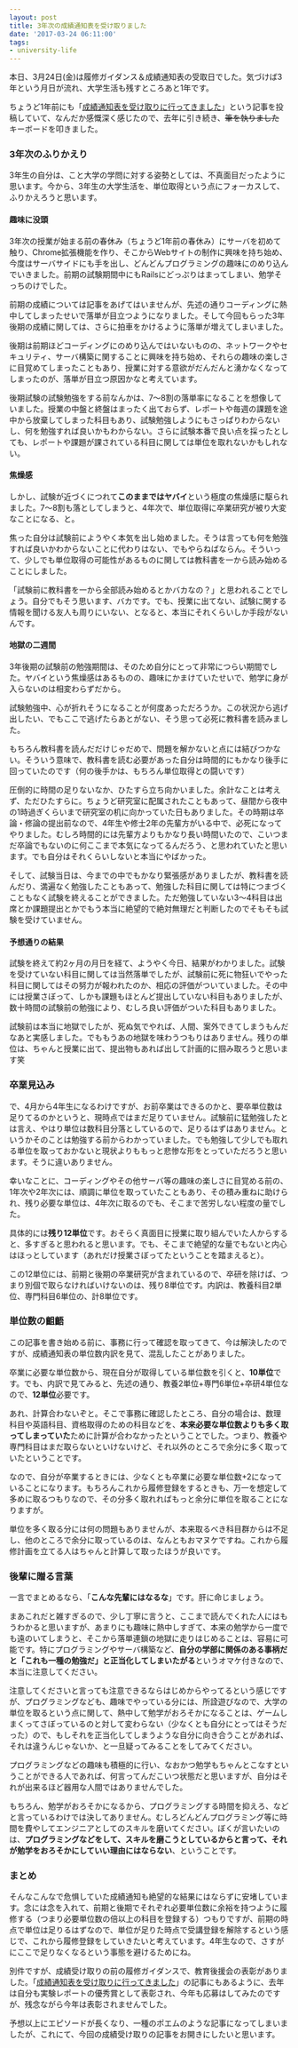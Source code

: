 ```yaml
---
layout: post
title: 3年次の成績通知表を受け取りました
date: '2017-03-24 06:11:00'
tags:
- university-life
---
```


本日、3月24日(金)は履修ガイダンス＆成績通知表の受取日でした。気づけば3年という月日が流れ、大学生活も残すところあと1年です。

ちょうど1年前にも「[成績通知表を受け取りに行ってきました](https://noraworld.blog/2nd-grade-2nd-semester-record/)」という記事を投稿していて、なんだか感慨深く感じたので、去年に引き続き、~~筆を執りました~~ キーボードを叩きました。

### 3年次のふりかえり
3年生の自分は、こと大学の学問に対する姿勢としては、不真面目だったように思います。今から、3年生の大学生活を、単位取得という点にフォーカスして、ふりかえろうと思います。

#### 趣味に没頭
3年次の授業が始まる前の春休み（ちょうど1年前の春休み）にサーバを初めて触り、Chrome拡張機能を作り、そこからWebサイトの制作に興味を持ち始め、今度はサーバサイドにも手を出し、どんどんプログラミングの趣味にのめり込んでいきました。前期の試験期間中にもRailsにどっぷりはまってしまい、勉学そっちのけでした。

前期の成績については記事をあげてはいませんが、先述の通りコーディングに熱中してしまったせいで落単が目立つようになりました。そして今回もらった3年後期の成績に関しては、さらに拍車をかけるように落単が増えてしまいました。

後期は前期ほどコーディングにのめり込んではいないものの、ネットワークやセキュリティ、サーバ構築に関することに興味を持ち始め、それらの趣味の楽しさに目覚めてしまったこともあり、授業に対する意欲がだんだんと湧かなくなってしまったのが、落単が目立つ原因かなと考えています。

後期試験の試験勉強をする前なんかは、7〜8割の落単率になることを想像していました。授業の中盤と終盤はまったく出ておらず、レポートや毎週の課題を途中から放棄してしまった科目もあり、試験勉強しようにもさっぱりわからないし、何を勉強すれば良いかもわからない。さらに試験本番で良い点を採ったとしても、レポートや課題が課されている科目に関しては単位を取れないかもしれない。

#### 焦燥感
しかし、試験が近づくにつれて**このままではヤバイ**という極度の焦燥感に駆られました。7〜8割も落としてしまうと、4年次で、単位取得に卒業研究が被り大変なことになる、と。

焦った自分は試験前にようやく本気を出し始めました。そうは言っても何を勉強すれば良いかわからないことに代わりはない、でもやらねばならん。そういって、少しでも単位取得の可能性があるものに関しては教科書を一から読み始めることにしました。

「試験前に教科書を一から全部読み始めるとかバカなの？」と思われることでしょう。自分でもそう思います、バカです。でも、授業に出てない、試験に関する情報を聞ける友人も周りにいない、となると、本当にそれくらいしか手段がないんです。

#### 地獄の二週間
3年後期の試験前の勉強期間は、そのため自分にとって非常につらい期間でした。ヤバイという焦燥感はあるものの、趣味にかまけていたせいで、勉学に身が入らないのは相変わらずだから。

試験勉強中、心が折れそうになることが何度あっただろうか。この状況から逃げ出したい、でもここで逃げたらあとがない、そう思って必死に教科書を読みました。

もちろん教科書を読んだだけじゃだめで、問題を解かないと点には結びつかない。そういう意味で、教科書を読む必要があった自分は時間的にもかなり後手に回っていたのです（何の後手かは、もちろん単位取得との闘いです）

圧倒的に時間の足りないなか、ひたすら立ち向かいました。余計なことは考えず、ただひたすらに。ちょうど研究室に配属されたこともあって、昼間から夜中の1時過ぎくらいまで研究室の机に向かっていた日もありました。その時期は卒論・修論の提出前なので、4年生や修士2年の先輩方がいる中で、必死になってやりました。むしろ時間的には先輩方よりもかなり長い時間いたので、こいつまだ卒論でもないのに何ここまで本気になってるんだろう、と思われていたと思います。でも自分はそれくらいしないと本当にやばかった。

そして、試験当日は、今までの中でもかなり緊張感がありましたが、教科書を読んだり、満遍なく勉強したこともあって、勉強した科目に関しては特につまづくこともなく試験を終えることができました。ただ勉強していない3〜4科目は出席とか課題提出とかでもう本当に絶望的で絶対無理だと判断したのでそもそも試験を受けていません。

#### 予想通りの結果
試験を終えて約2ヶ月の月日を経て、ようやく今日、結果がわかりました。試験を受けていない科目に関しては当然落単でしたが、試験前に死に物狂いでやった科目に関してはその努力が報われたのか、相応の評価がついていました。その中には授業さぼって、しかも課題もほとんど提出していない科目もありましたが、数十時間の試験前の勉強により、むしろ良い評価がついた科目もありました。

試験前は本当に地獄でしたが、死ぬ気でやれば、人間、案外できてしまうもんだなあと実感しました。でももうあの地獄を味わうつもりはありません。残りの単位は、ちゃんと授業に出て、提出物もあれば出して計画的に掴み取ろうと思います笑

### 卒業見込み
で、4月から4年生になるわけですが、お前卒業はできるのかと、要卒単位数は足りてるのかというと、現時点ではまだ足りていません。試験前に猛勉強したとは言え、やはり単位は数科目分落としているので、足りるはずはありません。というかそのことは勉強する前からわかっていました。でも勉強して少しでも取れる単位を取っておかないと現状よりももっと悲惨な形をとっていただろうと思います。そうに違いありません。

幸いなことに、コーディングやその他サーバ等の趣味の楽しさに目覚める前の、1年次や2年次には、順調に単位を取っていたこともあり、その積み重ねに助けられ、残り必要な単位は、4年次に取るのでも、そこまで苦労しない程度の量でした。

具体的には**残り12単位**です。おそらく真面目に授業に取り組んでいた人からすると、多すぎると思われると思います。でも、そこまで絶望的な量でもないと内心はほっとしています（あれだけ授業さぼってたということを踏まえると）。

この12単位には、前期と後期の卒業研究が含まれているので、卒研を除けば、つまり別個で取らなければいけないのは、残り8単位です。内訳は、教養科目2単位、専門科目6単位の、計8単位です。

### 単位数の齟齬
この記事を書き始める前に、事務に行って確認を取ってきて、今は解決したのですが、成績通知表の単位数内訳を見て、混乱したことがありました。

卒業に必要な単位数から、現在自分が取得している単位数を引くと、**10単位**です。でも、内訳で見てみると、先述の通り、教養2単位+専門6単位+卒研4単位なので、**12単位**必要です。

あれ、計算合わないぞと。そこで事務に確認したところ、自分の場合は、数理科目や英語科目、資格取得のための科目などを、**本来必要な単位数よりも多く取ってしまっていた**ために計算が合わなかったということでした。つまり、教養や専門科目はまだ取らないといけないけど、それ以外のところで余分に多く取っていたということです。

なので、自分が卒業するときには、少なくとも卒業に必要な単位数+2になっていることになります。もちろんこれから履修登録をするときも、万一を想定して多めに取るつもりなので、その分多く取れればもっと余分に単位を取ることになりますが。

単位を多く取る分には何の問題もありませんが、本来取るべき科目群からは不足し、他のところで余分に取っているのは、なんともおマヌケですね。これから履修計画を立てる人はちゃんと計算して取ったほうが良いです。

### 後輩に贈る言葉
一言でまとめるなら、「**こんな先輩にはなるな**」です。肝に命じましょう。

まあこれだと雑すぎるので、少し丁寧に言うと、ここまで読んでくれた人にはもうわかると思いますが、あまりにも趣味に熱中しすぎて、本来の勉学から一度でも遠のいてしまうと、そこから落単連鎖の地獄に走りはじめることは、容易に可能です。特にプログラミングやサーバ構築など、**自分の学部に関係のある事柄だと「これも一種の勉強だ」と正当化してしまいたがる**というオマケ付きなので、本当に注意してください。

注意してくださいと言っても注意できるならはじめからやってるという感じですが、プログラミングなども、趣味でやっている分には、所詮遊びなので、大学の単位を取るという点に関して、熱中して勉学がおろそかになることは、ゲームしまくってさぼっているのと対して変わらない（少なくとも自分にとってはそうだった）ので、もしそれを正当化してしまうような自分に向き合うことがあれば、それは違うんじゃないか、と一旦疑ってみることをしてみてください。

プログラミングなどの趣味も積極的に行い、なおかつ勉学もちゃんとこなすということができる人であれば、何言ってんだこいつ状態だと思いますが、自分はそれが出来るほど器用な人間ではありませんでした。

もちろん、勉学がおろそかになるから、プログラミングする時間を抑えろ、などと言っているわけでは決してありません。むしろどんどんプログラミング等に時間を費やしてエンジニアとしてのスキルを磨いてください。ぼくが言いたいのは、**プログラミングなどをして、スキルを磨こうとしているからと言って、それが勉学をおろそかにしていい理由にはならない**、ということです。

### まとめ
そんなこんなで危惧していた成績通知も絶望的な結果にはならずに安堵しています。念には念を入れて、前期と後期でそれぞれ必要単位数に余裕を持つように履修する（つまり必要単位数の倍以上の科目を登録する）つもりですが、前期の時点で単位は足りるはずなので、単位が足りた時点で受講登録を解除するという感じで、これから履修登録をしていきたいと考えています。4年生なので、さすがにここで足りなくなるという事態を避けるためにね。

別件ですが、成績受け取りの前の履修ガイダンスで、教育後援会の表彰がありました。「[成績通知表を受け取りに行ってきました](https://noraworld.blog/2nd-grade-2nd-semester-record/)」の記事にもあるように、去年は自分も実験レポートの優秀賞として表彰され、今年も応募はしてみたのですが、残念ながら今年は表彰されませんでした。

予想以上にエピソードが長くなり、一種のポエムのような記事になってしまいましたが、これにて、今回の成績受け取りの記事をお開きにしたいと思います。